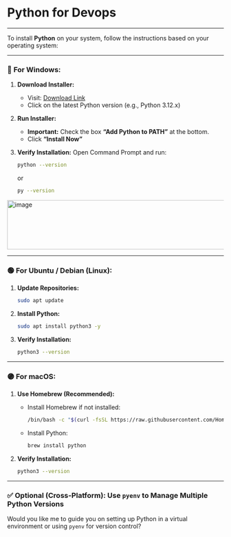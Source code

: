 # Python for Devops
---
To install **Python** on your system, follow the instructions based on your operating system:

---

### 🔵 **For Windows:**

1. **Download Installer:**

   * Visit: [Download Link](https://www.python.org/downloads](https://www.python.org/downloads/windows/))
   * Click on the latest Python version (e.g., Python 3.12.x)

2. **Run Installer:**

   * **Important:** Check the box **“Add Python to PATH”** at the bottom.
   * Click **“Install Now”**

3. **Verify Installation:**
   Open Command Prompt and run:

   ```bash
   python --version
   ```

   or

   ```bash
   py --version
   ```
<img width="506" height="115" alt="image" src="https://github.com/user-attachments/assets/63160aa2-de94-420a-ae3b-c51c5a2f7b36" />

---

### 🟢 **For Ubuntu / Debian (Linux):**

1. **Update Repositories:**

   ```bash
   sudo apt update
   ```

2. **Install Python:**

   ```bash
   sudo apt install python3 -y
   ```

3. **Verify Installation:**

   ```bash
   python3 --version
   ```

---

### 🟣 **For macOS:**

1. **Use Homebrew (Recommended):**

   * Install Homebrew if not installed:

     ```bash
     /bin/bash -c "$(curl -fsSL https://raw.githubusercontent.com/Homebrew/install/HEAD/install.sh)"
     ```
   * Install Python:

     ```bash
     brew install python
     ```

2. **Verify Installation:**

   ```bash
   python3 --version
   ```

---

### ✅ **Optional (Cross-Platform): Use `pyenv` to Manage Multiple Python Versions**

Would you like me to guide you on setting up Python in a virtual environment or using `pyenv` for version control?

